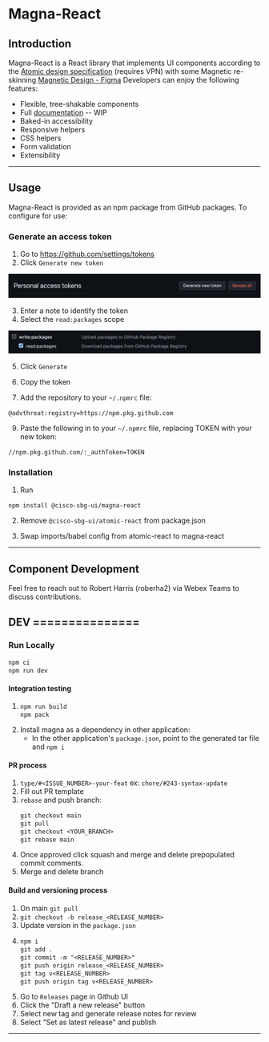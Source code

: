 # Magna-React

## Introduction

Magna-React is a React library that implements UI components according to the [Atomic design specification](http://ux-document-lnx/~designer/sbg-ux/components/atoms/getting-started.html) (requires VPN) with some Magnetic re-skinning [Magnetic Design - Figma](https://www.figma.com/file/oVZWatImEIbl1c8sjdGxi0/%F0%9F%A7%B2--Magnetic-Design-Library) Developers can enjoy the following features:

- Flexible, tree-shakable components
- Full [documentation](https://magna-react.vercel.app/) -- WIP
- Baked-in accessibility
- Responsive helpers
- CSS helpers
- Form validation
- Extensibility

---

## Usage

Magna-React is provided as an npm package from GitHub packages. To configure for use:

### Generate an access token

1. Go to https://github.com/settings/tokens
2. Click `Generate new token`

![generate token](./docs/images/github/generate_token.png)

3. Enter a note to identify the token
4. Select the `read:packages` scope

![package scope](./docs/images/github/package_scope.png)

5. Click `Generate`
6. Copy the token

7. Add the repository to your `~/.npmrc` file:

```
@advthreat:registry=https://npm.pkg.github.com
```

9. Paste the following in to your `~/.npmrc` file, replacing TOKEN with your new token:

```
//npm.pkg.github.com/:_authToken=TOKEN
```

### Installation

1. Run

```
npm install @cisco-sbg-ui/magna-react
```

2. Remove `@cisco-sbg-ui/atomic-react` from package.json

3. Swap imports/babel config from atomic-react to magna-react

---

## Component Development

Feel free to reach out to Robert Harris (roberha2) via Webex Teams to discuss contributions.

## DEV ===============

### Run Locally

```
npm ci
npm run dev
```

#### Integration testing

1.  ```
    npm run build
    npm pack
    ```
2.  Install magna as a dependency in other application:
    - In the other application's `package.json`, point to the generated tar file and `npm i`

#### PR process

1. `type/#<ISSUE_NUMBER>-your-feat` ex: `chore/#243-syntax-update`
2. Fill out PR template
3. `rebase` and push branch:
   ```
   git checkout main
   git pull
   git checkout <YOUR_BRANCH>
   git rebase main
   ```
4. Once approved click squash and merge and delete prepopulated commit comments.
5. Merge and delete branch

#### Build and versioning process

1. On main `git pull`
2. `git checkout -b release_<RELEASE_NUMBER>`
3. Update version in the `package.json`
4. ```
   npm i
   git add .
   git commit -m "<RELEASE_NUMBER>"
   git push origin release_<RELEASE_NUMBER>
   git tag v<RELEASE_NUMBER>
   git push origin tag v<RELEASE_NUMBER>
   ```
5. Go to `Releases` page in Github UI
6. Click the "Draft a new release" button
7. Select new tag and generate release notes for review
8. Select "Set as latest release" and publish

---
